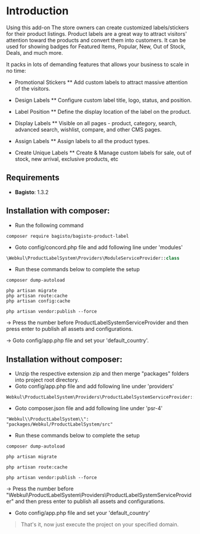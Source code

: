# Introduction

Using  this add-on  The store owners can create customized labels/stickers for their product listings. Product labels are a great way to attract visitors' attention toward the products and convert them into customers. It can be used for showing badges for Featured Items, Popular, New, Out of Stock, Deals, and much more.

It packs in lots of demanding features that allows your business to scale in no time:

- Promotional Stickers
** Add custom labels to attract massive attention of the visitors.

- Design Labels
** Configure custom label title, logo, status, and position.
 
- Label Position
** Define the display location of the label on the product.

- Display Labels
** Visible on all pages - product, category, search, advanced search, wishlist, compare, and other CMS pages.

- Assign Labels
** Assign labels to all the product types.

- Create Unique Labels
** Create & Manage custom labels for sale, out of stock, new arrival, exclusive products, etc


## Requirements

- **Bagisto**: 1.3.2

## Installation with composer:
- Run the following command
```
composer require bagisto/bagisto-product-label
```

- Goto config/concord.php file and add following line under 'modules'
```php
\Webkul\ProductLabelSystem\Providers\ModuleServiceProvider::class
```

- Run these commands below to complete the setup
```
composer dump-autoload
```

```
php artisan migrate
php artisan route:cache
php artisan config:cache
```
```
php artisan vendor:publish --force
```

-> Press the number before ProductLabelSystemServiceProvider and then press enter to publish all assets and configurations.

-> Goto config/app.php file and set your 'default_country'.


## Installation without composer:

- Unzip the respective extension zip and then merge "packages" folders into project root directory.
- Goto config/app.php file and add following line under 'providers'

```
Webkul\ProductLabelSystem\Providers\ProductLabelSystemServiceProvider::class
```

- Goto composer.json file and add following line under 'psr-4'

```
"Webkul\\ProductLabelSystem\\": "packages/Webkul/ProductLabelSystem/src"
```

- Run these commands below to complete the setup

```
composer dump-autoload
```

```
php artisan migrate
```

```
php artisan route:cache
```

```
php artisan vendor:publish --force
```
-> Press the number before "Webkul\ProductLabelSystem\Providers\ProductLabelSystemServiceProvider" and then press enter to publish all assets and configurations.

- Goto config/app.php file and set your 'default_country'

> That's it, now just execute the project on your specified domain.